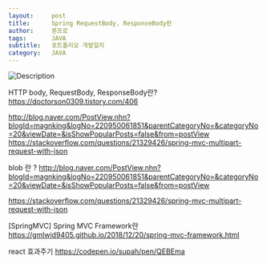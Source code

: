```yaml
---
layout:     post
title:      Spring RequestBody, ResponseBody란
author:     쭌프로
tags:       JAVA
subtitle:   포트폴리오 개발일지
category:   JAVA
---
```


<!-- Start Writing Below in Markdown -->

![Description](https://alalstjr.github.io/jjunpro.github.io/img/java_bg.png)

HTTP body, RequestBody, ResponseBody란?
https://doctorson0309.tistory.com/406

http://blog.naver.com/PostView.nhn?blogId=magnking&logNo=220950061851&parentCategoryNo=&categoryNo=20&viewDate=&isShowPopularPosts=false&from=postView
https://stackoverflow.com/questions/21329426/spring-mvc-multipart-request-with-json

blob 란 ?
http://blog.naver.com/PostView.nhn?blogId=magnking&logNo=220950061851&parentCategoryNo=&categoryNo=20&viewDate=&isShowPopularPosts=false&from=postView


https://stackoverflow.com/questions/21329426/spring-mvc-multipart-request-with-json

[SpringMVC] Spring MVC Framework란
https://gmlwjd9405.github.io/2018/12/20/spring-mvc-framework.html

react 효과주기
https://codepen.io/supah/pen/QEBEma
